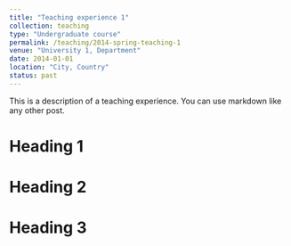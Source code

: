 ```yaml
---
title: "Teaching experience 1"
collection: teaching
type: "Undergraduate course"
permalink: /teaching/2014-spring-teaching-1
venue: "University 1, Department"
date: 2014-01-01
location: "City, Country"
status: past
---
```


This is a description of a teaching experience. You can use markdown like any other post.

Heading 1
======

Heading 2
======

Heading 3
======
